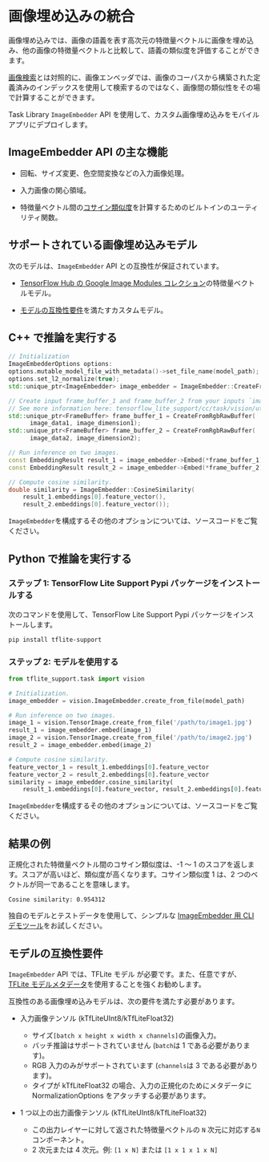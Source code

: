 # 画像埋め込みの統合

画像埋め込みでは、画像の語義を表す高次元の特徴量ベクトルに画像を埋め込み、他の画像の特徴量ベクトルと比較して、語義の類似度を評価することができます。

[画像検索](https://www.tensorflow.org/lite/inference_with_metadata/task_library/image_searcher)とは対照的に、画像エンベッダでは、画像のコーパスから構築された定義済みのインデックスを使用して検索するのではなく、画像間の類似性をその場で計算することができます。

Task Library `ImageEmbedder` API を使用して、カスタム画像埋め込みをモバイルアプリにデプロイします。

## ImageEmbedder API の主な機能

- 回転、サイズ変更、色空間変換などの入力画像処理。

- 入力画像の関心領域。

- 特徴量ベクトル間の[コサイン類似度](https://en.wikipedia.org/wiki/Cosine_similarity)を計算するためのビルトインのユーティリティ関数。

## サポートされている画像埋め込みモデル

次のモデルは、`ImageEmbedder` API との互換性が保証されています。

- [TensorFlow Hub の Google Image Modules コレクション](https://tfhub.dev/google/collections/image/1)の特徴量ベクトルモデル。

- [モデルの互換性要件](#model-compatibility-requirements)を満たすカスタムモデル。

## C++ で推論を実行する

```c++
// Initialization
ImageEmbedderOptions options:
options.mutable_model_file_with_metadata()->set_file_name(model_path);
options.set_l2_normalize(true);
std::unique_ptr<ImageEmbedder> image_embedder = ImageEmbedder::CreateFromOptions(options).value();

// Create input frame_buffer_1 and frame_buffer_2 from your inputs `image_data1`, `image_data2`, `image_dimension1` and `image_dimension2`.
// See more information here: tensorflow_lite_support/cc/task/vision/utils/frame_buffer_common_utils.h
std::unique_ptr<FrameBuffer> frame_buffer_1 = CreateFromRgbRawBuffer(
      image_data1, image_dimension1);
std::unique_ptr<FrameBuffer> frame_buffer_2 = CreateFromRgbRawBuffer(
      image_data2, image_dimension2);

// Run inference on two images.
const EmbeddingResult result_1 = image_embedder->Embed(*frame_buffer_1);
const EmbeddingResult result_2 = image_embedder->Embed(*frame_buffer_2);

// Compute cosine similarity.
double similarity = ImageEmbedder::CosineSimilarity(
    result_1.embeddings[0].feature_vector(),
    result_2.embeddings[0].feature_vector());
```

<code>ImageEmbedder</code>を構成するその他のオプションについては、<a>ソースコード</a>をご覧ください。

## Python で推論を実行する

### ステップ 1: TensorFlow Lite Support Pypi パッケージをインストールする

次のコマンドを使用して、TensorFlow Lite Support Pypi パッケージをインストールします。

```sh
pip install tflite-support
```

### ステップ 2: モデルを使用する

```python
from tflite_support.task import vision

# Initialization.
image_embedder = vision.ImageEmbedder.create_from_file(model_path)

# Run inference on two images.
image_1 = vision.TensorImage.create_from_file('/path/to/image1.jpg')
result_1 = image_embedder.embed(image_1)
image_2 = vision.TensorImage.create_from_file('/path/to/image2.jpg')
result_2 = image_embedder.embed(image_2)

# Compute cosine similarity.
feature_vector_1 = result_1.embeddings[0].feature_vector
feature_vector_2 = result_2.embeddings[0].feature_vector
similarity = image_embedder.cosine_similarity(
    result_1.embeddings[0].feature_vector, result_2.embeddings[0].feature_vector)
```

<code>ImageEmbedder</code>を構成するその他のオプションについては、<a>ソースコード</a>をご覧ください。

## 結果の例

正規化された特徴量ベクトル間のコサイン類似度は、-1 ～ 1 のスコアを返します。スコアが高いほど、類似度が高くなります。コサイン類似度 1 は、2 つのベクトルが同一であることを意味します。

```
Cosine similarity: 0.954312
```

独自のモデルとテストデータを使用して、シンプルな [ImageEmbedder 用 CLI デモツール](https://github.com/tensorflow/tflite-support/tree/master/tensorflow_lite_support/examples/task/vision/desktop#imageembedder)をお試しください。

## モデルの互換性要件

`ImageEmbedder` API では、TFLite モデル が必要です。また、任意ですが、[TFLite モデルメタデータ](https://www.tensorflow.org/lite/models/convert/metadata)を使用することを強くお勧めします。

互換性のある画像埋め込みモデルは、次の要件を満たす必要があります。

- 入力画像テンソル (kTfLiteUInt8/kTfLiteFloat32)

    - サイズ`[batch x height x width x channels]`の画像入力。
    - バッチ推論はサポートされていません (`batch`は 1 である必要があります)。
    - RGB 入力のみがサポートされています (`channels`は 3 である必要があります)。
    - タイプが kTfLiteFloat32 の場合、入力の正規化のためにメタデータに NormalizationOptions をアタッチする必要があります。

- 1 つ以上の出力画像テンソル (kTfLiteUInt8/kTfLiteFloat32)

    - この出力レイヤーに対して返された特徴量ベクトルの `N` 次元に対応する`N` コンポーネント。
    - 2 次元または 4 次元。例: `[1 x N]` または `[1 x 1 x 1 x N]`
